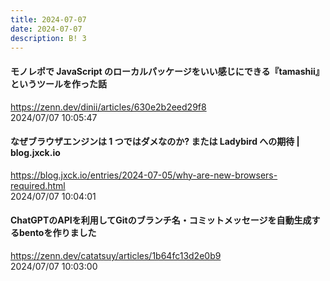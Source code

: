 ```yaml
---
title: 2024-07-07
date: 2024-07-07
description: B! 3
---
```


#### モノレポで JavaScript のローカルパッケージをいい感じにできる『tamashii』というツールを作った話
https://zenn.dev/dinii/articles/630e2b2eed29f8<br>
2024/07/07 10:05:47<br>


#### なぜブラウザエンジンは 1 つではダメなのか? または Ladybird への期待 | blog.jxck.io
https://blog.jxck.io/entries/2024-07-05/why-are-new-browsers-required.html<br>
2024/07/07 10:04:01<br>


#### ChatGPTのAPIを利用してGitのブランチ名・コミットメッセージを自動生成するbentoを作りました
https://zenn.dev/catatsuy/articles/1b64fc13d2e0b9<br>
2024/07/07 10:03:00<br>


